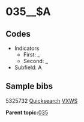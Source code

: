 # 035\_\_$A

## Codes

-   Indicators
    -   First: \_
    -   Second: \_
-   Subfield: A

## Sample bibs

5325732 [Quicksearch](https://search.library.yale.edu/catalog/5325732) [VXWS](http://prodorbis.library.yale.edu:7014/vxws/GetHoldingsService?bibId=5325732)

**Parent topic:**[035](../../tags/035/035.md)

